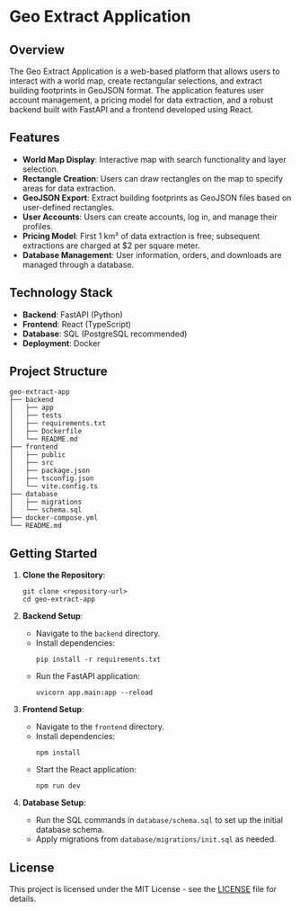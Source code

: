 # Geo Extract Application

## Overview
The Geo Extract Application is a web-based platform that allows users to interact with a world map, create rectangular selections, and extract building footprints in GeoJSON format. The application features user account management, a pricing model for data extraction, and a robust backend built with FastAPI and a frontend developed using React.

## Features
- **World Map Display**: Interactive map with search functionality and layer selection.
- **Rectangle Creation**: Users can draw rectangles on the map to specify areas for data extraction.
- **GeoJSON Export**: Extract building footprints as GeoJSON files based on user-defined rectangles.
- **User Accounts**: Users can create accounts, log in, and manage their profiles.
- **Pricing Model**: First 1 km² of data extraction is free; subsequent extractions are charged at $2 per square meter.
- **Database Management**: User information, orders, and downloads are managed through a database.

## Technology Stack
- **Backend**: FastAPI (Python)
- **Frontend**: React (TypeScript)
- **Database**: SQL (PostgreSQL recommended)
- **Deployment**: Docker

## Project Structure
```
geo-extract-app
├── backend
│   ├── app
│   ├── tests
│   ├── requirements.txt
│   ├── Dockerfile
│   └── README.md
├── frontend
│   ├── public
│   ├── src
│   ├── package.json
│   ├── tsconfig.json
│   └── vite.config.ts
├── database
│   ├── migrations
│   └── schema.sql
├── docker-compose.yml
└── README.md
```

## Getting Started
1. **Clone the Repository**: 
   ```
   git clone <repository-url>
   cd geo-extract-app
   ```

2. **Backend Setup**:
   - Navigate to the `backend` directory.
   - Install dependencies:
     ```
     pip install -r requirements.txt
     ```
   - Run the FastAPI application:
     ```
     uvicorn app.main:app --reload
     ```

3. **Frontend Setup**:
   - Navigate to the `frontend` directory.
   - Install dependencies:
     ```
     npm install
     ```
   - Start the React application:
     ```
     npm run dev
     ```

4. **Database Setup**:
   - Run the SQL commands in `database/schema.sql` to set up the initial database schema.
   - Apply migrations from `database/migrations/init.sql` as needed.

## License
This project is licensed under the MIT License - see the [LICENSE](LICENSE) file for details.